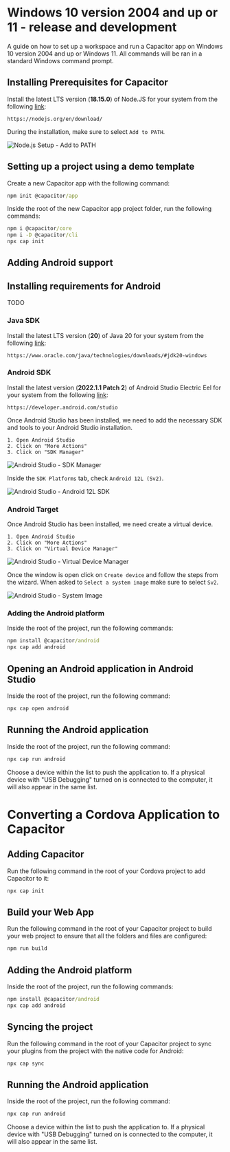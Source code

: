 # Windows 10 version 2004 and up or 11 - release and development

A guide on how to set up a workspace and run a Capacitor app on Windows 10 version 2004 and up or Windows 11. All
commands will be ran in a standard Windows command prompt.

## Installing Prerequisites for Capacitor

Install the latest LTS version (**18.15.0**) of Node.JS for your system from the
following [link](https://nodejs.org/en/download/):

```none
https://nodejs.org/en/download/
```

During the installation, make sure to select ``Add to PATH``.

![Node.js Setup - Add to PATH](image/capacitor-android-windows-setup/node-path.png)

## Setting up a project using a demo template

Create a new Capacitor app with the following command:

```cmd
npm init @capacitor/app
```

Inside the root of the new Capacitor app project folder, run the following commands:

```cmd
npm i @capacitor/core
npm i -D @capacitor/cli
npx cap init
```

## Adding Android support

## Installing requirements for Android

TODO

### Java SDK

Install the latest LTS version (**20**) of Java 20 for your system from the
following [link](https://www.oracle.com/java/technologies/downloads/#jdk20-windows):

```none
https://www.oracle.com/java/technologies/downloads/#jdk20-windows
```

### Android SDK

Install the latest version (**2022.1.1 Patch 2**) of Android Studio Electric Eel for your system from the
following [link](https://developer.android.com/studio):

```none
https://developer.android.com/studio
```

Once Android Studio has been installed, we need to add the necessary SDK and tools to your Android Studio installation.

```none
1. Open Android Studio
2. Click on "More Actions"
3. Click on "SDK Manager"
```

![Android Studio - SDK Manager](image/capacitor-android-windows-setup/more-sdk.png)

Inside the  ``SDK Platforms`` tab, check ``Android 12L (Sv2)``.

![Android Studio - Android 12L SDK](image/capacitor-android-windows-setup/sdk-12L.png)

### Android Target

Once Android Studio has been installed, we need create a virtual device.

```none
1. Open Android Studio
2. Click on "More Actions"
3. Click on "Virtual Device Manager"
```

![Android Studio - Virtual Device Manager](image/capacitor-android-windows-setup/more-avd.png)

Once the window is open click on ``Create device`` and follow the steps from the wizard. When asked
to ``Select a system image`` make sure to select ``Sv2``.

![Android Studio - System Image](image/capacitor-android-windows-setup/system-image.png)

### Adding the Android platform

Inside the root of the project, run the following commands:

```cmd
npm install @capacitor/android
npx cap add android
```

## Opening an Android application in Android Studio

Inside the root of the project, run the following command:

```cmd
npx cap open android
```

## Running the Android application

Inside the root of the project, run the following command:

```cmd
npx cap run android
```

Choose a device within the list to push the application to. If a physical device with "USB Debugging" turned on is
connected to the computer, it will also appear in the same list.

# Converting a Cordova Application to Capacitor

## Adding Capacitor

Run the following command in the root of your Cordova project to add Capacitor to it:

```cmd
npx cap init
```

## Build your Web App

Run the following command in the root of your Capacitor project to build your web project to ensure that all the folders
and files are configured:

```cmd
npm run build
```

## Adding the Android platform

Inside the root of the project, run the following commands:

```cmd
npm install @capacitor/android
npx cap add android
```

## Syncing the project

Run the following command in the root of your Capacitor project to sync your plugins from the project with the native
code for Android:

```cmd
npx cap sync
```

## Running the Android application

Inside the root of the project, run the following command:

```cmd
npx cap run android
```

Choose a device within the list to push the application to. If a physical device with "USB Debugging" turned on is
connected to the computer, it will also appear in the same list.